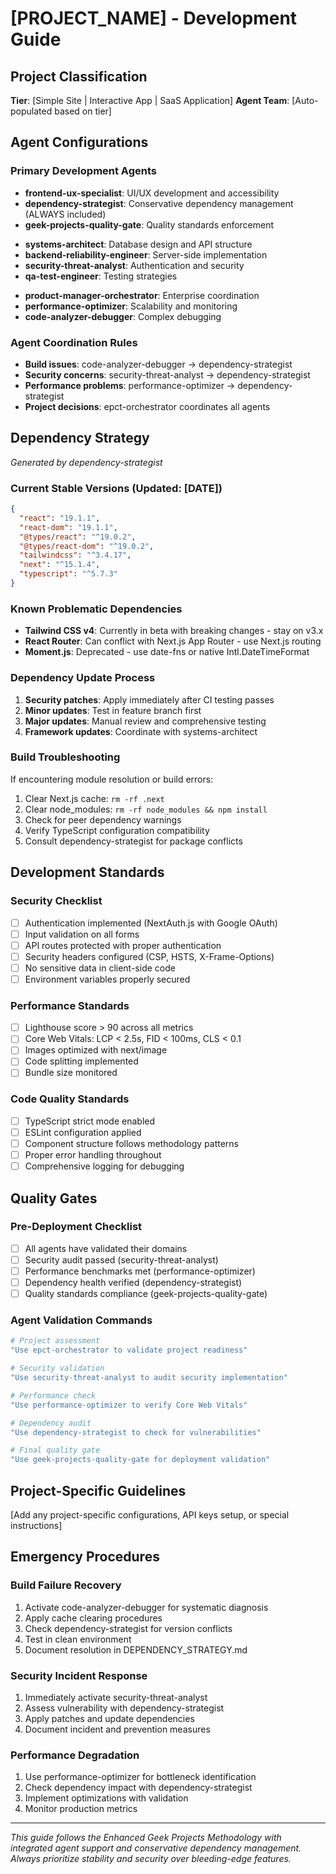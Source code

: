 # [PROJECT_NAME] - Development Guide

## Project Classification
**Tier**: [Simple Site | Interactive App | SaaS Application]
**Agent Team**: [Auto-populated based on tier]

## Agent Configurations

### Primary Development Agents
<!-- Tier 1: Simple Site -->
- **frontend-ux-specialist**: UI/UX development and accessibility
- **dependency-strategist**: Conservative dependency management (ALWAYS included)
- **geek-projects-quality-gate**: Quality standards enforcement

<!-- Tier 2: Interactive App - Add these -->
- **systems-architect**: Database design and API structure
- **backend-reliability-engineer**: Server-side implementation
- **security-threat-analyst**: Authentication and security
- **qa-test-engineer**: Testing strategies

<!-- Tier 3: SaaS Application - Add these -->
- **product-manager-orchestrator**: Enterprise coordination
- **performance-optimizer**: Scalability and monitoring
- **code-analyzer-debugger**: Complex debugging

### Agent Coordination Rules
- **Build issues**: code-analyzer-debugger → dependency-strategist
- **Security concerns**: security-threat-analyst → dependency-strategist  
- **Performance problems**: performance-optimizer → dependency-strategist
- **Project decisions**: epct-orchestrator coordinates all agents

## Dependency Strategy
*Generated by dependency-strategist*

### Current Stable Versions (Updated: [DATE])
```json
{
  "react": "19.1.1",
  "react-dom": "19.1.1",
  "@types/react": "^19.0.2",
  "@types/react-dom": "^19.0.2",
  "tailwindcss": "^3.4.17",
  "next": "^15.1.4",
  "typescript": "^5.7.3"
}
```

### Known Problematic Dependencies
- **Tailwind CSS v4**: Currently in beta with breaking changes - stay on v3.x
- **React Router**: Can conflict with Next.js App Router - use Next.js routing
- **Moment.js**: Deprecated - use date-fns or native Intl.DateTimeFormat

### Dependency Update Process
1. **Security patches**: Apply immediately after CI testing passes
2. **Minor updates**: Test in feature branch first
3. **Major updates**: Manual review and comprehensive testing
4. **Framework updates**: Coordinate with systems-architect

### Build Troubleshooting
If encountering module resolution or build errors:
1. Clear Next.js cache: `rm -rf .next`
2. Clear node_modules: `rm -rf node_modules && npm install`
3. Check for peer dependency warnings
4. Verify TypeScript configuration compatibility
5. Consult dependency-strategist for package conflicts

## Development Standards

### Security Checklist
- [ ] Authentication implemented (NextAuth.js with Google OAuth)
- [ ] Input validation on all forms
- [ ] API routes protected with proper authentication
- [ ] Security headers configured (CSP, HSTS, X-Frame-Options)
- [ ] No sensitive data in client-side code
- [ ] Environment variables properly secured

### Performance Standards
- [ ] Lighthouse score > 90 across all metrics
- [ ] Core Web Vitals: LCP < 2.5s, FID < 100ms, CLS < 0.1
- [ ] Images optimized with next/image
- [ ] Code splitting implemented
- [ ] Bundle size monitored

### Code Quality Standards
- [ ] TypeScript strict mode enabled
- [ ] ESLint configuration applied
- [ ] Component structure follows methodology patterns
- [ ] Proper error handling throughout
- [ ] Comprehensive logging for debugging

## Quality Gates

### Pre-Deployment Checklist
- [ ] All agents have validated their domains
- [ ] Security audit passed (security-threat-analyst)
- [ ] Performance benchmarks met (performance-optimizer)
- [ ] Dependency health verified (dependency-strategist)
- [ ] Quality standards compliance (geek-projects-quality-gate)

### Agent Validation Commands
```bash
# Project assessment
"Use epct-orchestrator to validate project readiness"

# Security validation
"Use security-threat-analyst to audit security implementation"

# Performance check
"Use performance-optimizer to verify Core Web Vitals"

# Dependency audit
"Use dependency-strategist to check for vulnerabilities"

# Final quality gate
"Use geek-projects-quality-gate for deployment validation"
```

## Project-Specific Guidelines
[Add any project-specific configurations, API keys setup, or special instructions]

## Emergency Procedures

### Build Failure Recovery
1. Activate code-analyzer-debugger for systematic diagnosis
2. Apply cache clearing procedures
3. Check dependency-strategist for version conflicts
4. Test in clean environment
5. Document resolution in DEPENDENCY_STRATEGY.md

### Security Incident Response
1. Immediately activate security-threat-analyst
2. Assess vulnerability with dependency-strategist
3. Apply patches and update dependencies
4. Document incident and prevention measures

### Performance Degradation
1. Use performance-optimizer for bottleneck identification
2. Check dependency impact with dependency-strategist
3. Implement optimizations with validation
4. Monitor production metrics

---

*This guide follows the Enhanced Geek Projects Methodology with integrated agent support and conservative dependency management. Always prioritize stability and security over bleeding-edge features.*